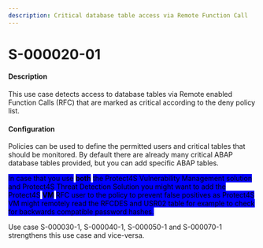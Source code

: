 ```yaml
---
description: Critical database table access via Remote Function Call
---
```


# S-000020-01

#### Description

This use case detects access to database tables via Remote enabled Function Calls (RFC) that are marked as critical  according to the deny policy list.

#### Configuration

Policies can be used to define the permitted users and critical tables that should be monitored. By default there are already many critical ABAP database tables provided, but you can add specific ABAP tables.

<mark style="background-color:blue;">In case that you use</mark> <mark style="background-color:blue;"></mark><mark style="background-color:blue;">**both**</mark> <mark style="background-color:blue;"></mark><mark style="background-color:blue;">the Protect4S Vulnerability Management solution and Protect4S Threat Detection Solution you might want to add the Protect4S</mark> <mark style="background-color:blue;"></mark><mark style="background-color:blue;">**VM**</mark> <mark style="background-color:blue;"></mark><mark style="background-color:blue;">RFC user to the policy to prevent false positives as Protect4S VM might remotely read the RFCDES and USR02 table for example to check for backwards compatible password hashes.</mark>

Use case S-000030-1, S-000040-1, S-000050-1 and S-000070-1 strengthens this use case and vice-versa.
